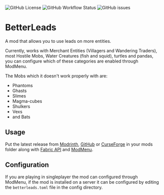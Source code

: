 ![GitHub License](https://img.shields.io/github/license/quaoz/BetterLeads)
![GitHub Workflow Status](https://img.shields.io/github/actions/workflow/status/quaoz/BetterLeads/build.yml)
![GitHub issues](https://img.shields.io/github/issues-raw/quaoz/BetterLeads)

# BetterLeads

A mod that allows you to use leads on more entities.

Currently, works with Merchant Entities (Villagers and Wandering Traders), most Hostile Mobs, Water Creatures (fish and
squid), turtles and pandas, you can configure which of these categories are enabled through ModMenu.

The Mobs which it doesn't work properly with are:

- Phantoms
- Ghasts
- Slimes
- Magma-cubes
- Shulkers
- Vexs
- and Bats

## Usage

Put the latest release from [Modrinth](https://modrinth.com/mod/betterleads), [GitHub](https://github.com/quaoz/BetterLeads/releases) or [CurseForge](https://www.curseforge.com/minecraft/mc-mods/betterleads) in your mods folder along
with [Fabric API](https://modrinth.com/mod/fabric-api) and [ModMenu](https://modrinth.com/mod/modmenu).

## Configuration

If you are playing in singleplayer the mod can configured through ModMenu, if the mod is installed on a server it can be configured by editing the `betterleads.toml` file in the config directory.
